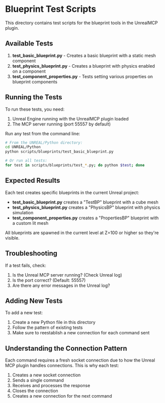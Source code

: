 # Blueprint Test Scripts

This directory contains test scripts for the blueprint tools in the UnrealMCP plugin.

## Available Tests

1. **test_basic_blueprint.py** - Creates a basic blueprint with a static mesh component
2. **test_physics_blueprint.py** - Creates a blueprint with physics enabled on a component
3. **test_component_properties.py** - Tests setting various properties on blueprint components

## Running the Tests

To run these tests, you need:

1. Unreal Engine running with the UnrealMCP plugin loaded
2. The MCP server running (port 55557 by default)

Run any test from the command line:

```bash
# From the UNREAL/Python directory:
cd UNREAL/Python
python scripts/blueprints/test_basic_blueprint.py

# Or run all tests:
for test in scripts/blueprints/test_*.py; do python $test; done
```

## Expected Results

Each test creates specific blueprints in the current Unreal project:

- **test_basic_blueprint.py** creates a "TestBP" blueprint with a cube mesh
- **test_physics_blueprint.py** creates a "PhysicsBP" blueprint with physics simulation
- **test_component_properties.py** creates a "PropertiesBP" blueprint with a custom lit mesh

All blueprints are spawned in the current level at Z=100 or higher so they're visible.

## Troubleshooting

If a test fails, check:

1. Is the Unreal MCP server running? (Check Unreal log)
2. Is the port correct? (Default: 55557)
3. Are there any error messages in the Unreal log?

## Adding New Tests

To add a new test:

1. Create a new Python file in this directory
2. Follow the pattern of existing tests
3. Make sure to reestablish a new connection for each command sent

## Understanding the Connection Pattern

Each command requires a fresh socket connection due to how the Unreal MCP plugin handles connections. This is why each test:

1. Creates a new socket connection
2. Sends a single command
3. Receives and processes the response  
4. Closes the connection
5. Creates a new connection for the next command 